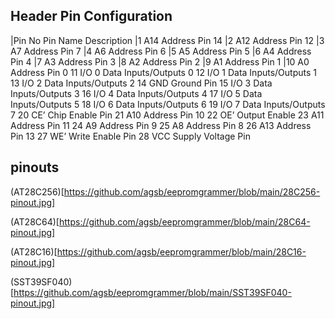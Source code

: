 ## Header Pin Configuration

|Pin No	Pin Name	Description
|1	A14	Address Pin 14
|2	A12	Address Pin 12
|3	A7	Address Pin 7
|4	A6	Address Pin 6
|5	A5	Address Pin 5
|6	A4	Address Pin 4
|7	A3	Address Pin 3
|8	A2	Address Pin 2
|9	A1	Address Pin 1
|10	A0	Address Pin 0
11	I/O 0	Data Inputs/Outputs 0
12	I/O 1	Data Inputs/Outputs 1
13	I/O 2	Data Inputs/Outputs 2
14	GND	Ground Pin
15	I/O 3	Data Inputs/Outputs 3
16	I/O 4	Data Inputs/Outputs 4
17	I/O 5	Data Inputs/Outputs 5
18	I/O 6	Data Inputs/Outputs 6
19	I/O 7	Data Inputs/Outputs 7
20	CE’	Chip Enable Pin
21	A10	Address Pin 10
22	OE’	Output Enable
23	A11	Address Pin 11
24	A9	Address Pin 9
25	A8	Address Pin 8
26	A13	Address Pin 13
27	WE’	Write Enable Pin
28	VCC	Supply Voltage Pin

## pinouts

(AT28C256)[https://github.com/agsb/eepromgrammer/blob/main/28C256-pinout.jpg]

(AT28C64)[https://github.com/agsb/eepromgrammer/blob/main/28C64-pinout.jpg]

(AT28C16)[https://github.com/agsb/eepromgrammer/blob/main/28C16-pinout.jpg]

(SST39SF040)[https://github.com/agsb/eepromgrammer/blob/main/SST39SF040-pinout.jpg]


